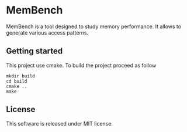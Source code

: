 # MemBench

MemBench is a tool designed to study memory performance.
It allows to generate various access patterns.

## Getting started

This project use cmake. To build the project proceed as follow 

```shell script
mkdir build
cd build
cmake ..
make 
```
## License

This software is released under MIT license.
